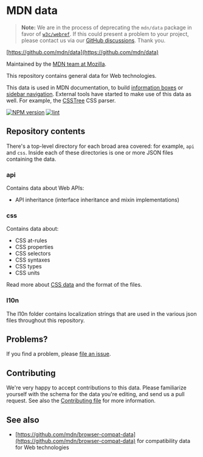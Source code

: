# MDN data

> **Note:** We are in the process of deprecating the `mdn/data` package in favor of [`w3c/webref`](https://github.com/w3c/webref). If this could present a problem to your project, please contact us via our [GitHub discussions](https://github.com/mdn/mdn-community/discussions/categories/platform). Thank you.

[https://github.com/mdn/data](https://github.com/mdn/data)

Maintained by the [MDN team at Mozilla](https://wiki.mozilla.org/MDN).

This repository contains general data for Web technologies.

This data is used in MDN documentation, to build
[information boxes](https://developer.mozilla.org/en-US/docs/Web/CSS/background)
or [sidebar navigation](https://developer.mozilla.org/en-US/docs/Web/API/Window).
External tools have started to make use of this data as well.
For example, the [CSSTree](https://github.com/csstree/csstree/) CSS parser.

[![NPM version](https://img.shields.io/npm/v/mdn-data.svg)](https://www.npmjs.com/package/mdn-data)
[![lint](https://github.com/mdn/data/actions/workflows/lint.yml/badge.svg)](https://github.com/mdn/data/actions/workflows/lint.yml)

## Repository contents

There's a top-level directory for each broad area covered: for example, `api`
and `css`. Inside each of these directories is one or more
JSON files containing the data.

### api

Contains data about Web APIs:

- API inheritance (interface inheritance and mixin implementations)

### css

Contains data about:

- CSS at-rules
- CSS properties
- CSS selectors
- CSS syntaxes
- CSS types
- CSS units

Read more about [CSS data](https://github.com/mdn/data/blob/master/css/readme.md) and the format of the files.

### l10n

The l10n folder contains localization strings that are used in the various
json files throughout this repository.

## Problems?

If you find a problem, please [file an issue](https://github.com/mdn/data/issues/new).

## Contributing

We're very happy to accept contributions to this data. Please familiarize yourself
with the schema for the data you're editing, and send us a pull request. See also the [Contributing file](https://github.com/mdn/data/blob/master/CONTRIBUTING.md) for more information.

## See also

- [https://github.com/mdn/browser-compat-data](https://github.com/mdn/browser-compat-data)
  for compatibility data for Web technologies
